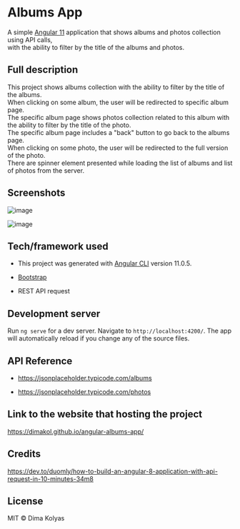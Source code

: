 # Albums App

A simple [Angular 11](https://angular.io/) application that shows albums and photos collection using API calls,</br>
with the ability to filter by the title of the albums and photos.

## Full description

This project shows albums collection with the ability to filter by the title of the albums. </br>
When clicking on some album, the user will be redirected to specific album page. </br>
The specific album page shows photos collection related to this album with the ability to filter by the title of the photo. </br>
The specific album page includes a "back" button to go back to the albums page. </br>
When clicking on some photo, the user will be redirected to the full version of the photo. </br>
There are spinner element presented while loading the list of albums and list of photos from the server.

## Screenshots

![image](layouts/albums-page.png?raw=true "Albums")

![image](layouts/photos-page.png?raw=true "Photos")

## Tech/framework used

- This project was generated with [Angular CLI](https://github.com/angular/angular-cli) version 11.0.5.

- [Bootstrap](https://getbootstrap.com/)

- REST API request

## Development server

Run `ng serve` for a dev server. Navigate to `http://localhost:4200/`. The app will automatically reload if you change any of the source files.

## API Reference

- https://jsonplaceholder.typicode.com/albums

- https://jsonplaceholder.typicode.com/photos

## Link to the website that hosting the project

https://dimakol.github.io/angular-albums-app/

## Credits

https://dev.to/duomly/how-to-build-an-angular-8-application-with-api-request-in-10-minutes-34m8

## License

MIT © Dima Kolyas

